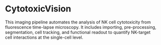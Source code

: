 # CytotoxicVision
This imaging pipeline automates the analysis of NK cell cytotoxicity from fluorescence time-lapse microscopy. It includes importing, pre-processing, segmentation, cell tracking, and functional readout to quantify NK-target cell interactions at the single-cell level.
